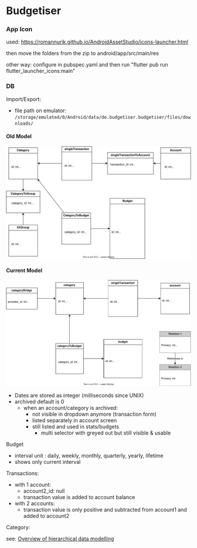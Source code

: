 # Budgetiser

### App Icon

used: https://romannurik.github.io/AndroidAssetStudio/icons-launcher.html

then move the folders from the zip to android/app/src/main/res

other way: configure in pubspec.yaml and then run "flutter pub run flutter_launcher_icons:main"

### DB

Import/Export:

- file path on emulator: `/storage/emulated/0/Android/data/de.budgetiser.budgetiser/files/downloads/`

#### Old Model

![Alt text](db.drawio.svg)

#### Current Model

![Alt text](dbv2.drawio.svg)

- Dates are stored as integer (milliseconds since UNIX)
- archived default is 0
  - when an account/category is archived:
    - not visible in dropdown anymore (transaction form)
    - listed separately in account screen
    - still listed and used in stats/budgets
      - multi selector with greyed out but still visible & usable

Budget

- interval unit : daily, weekly, monthly, quarterly, yearly, lifetime
- shows only current interval

Transactions:

- with 1 account:
  - account2_id: null
  - transaction value is added to account balance
- with 2 accounts:
  - transaction value is only positive and subtracted from account1 and added to account2

Category:

see: [Overview of hierarchical data modelling](https://www.databasestar.com/hierarchical-data-sql/#:~:text=specific%20use%20case-,Bridge%20Table%20or%20Closure%20Table,-The%20Bridge%20Table)
